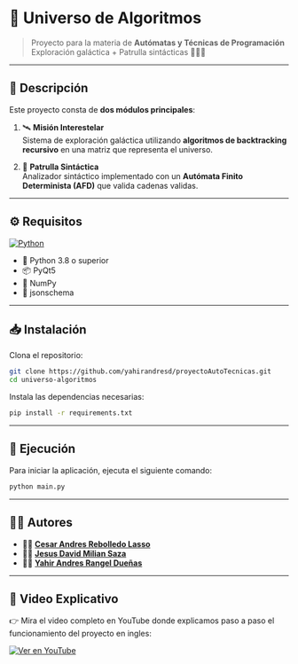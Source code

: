 # 🚀 Universo de Algoritmos

> Proyecto para la materia de **Autómatas y Técnicas de Programación**  
> Exploración galáctica + Patrulla sintácticas 👨‍🚀✨

---

## 🌌 Descripción

Este proyecto consta de **dos módulos principales**:

1. 🛰️ **Misión Interestelar**  
   Sistema de exploración galáctica utilizando **algoritmos de backtracking recursivo** en una matriz que representa el universo.

2. 🧠 **Patrulla Sintáctica**  
   Analizador sintáctico implementado con un **Autómata Finito Determinista (AFD)** que valida cadenas validas.

---

## ⚙️ Requisitos

[![Python](https://img.shields.io/badge/Python-3.8+-blue?logo=python&logoColor=white)](https://www.python.org/downloads/)

- 🐍 Python 3.8 o superior  
- 📦 PyQt5  
- 🔢 NumPy  
- 📜 jsonschema  

---

## 📥 Instalación

Clona el repositorio:

```bash
git clone https://github.com/yahirandresd/proyectoAutoTecnicas.git
cd universo-algoritmos
```
Instala las dependencias necesarias:

```bash
pip install -r requirements.txt
```

---

## 🚀 Ejecución

Para iniciar la aplicación, ejecuta el siguiente comando:

```bash
python main.py
```
---
## 👨‍💻 Autores

- 👨‍🚀 [**Cesar Andres Rebolledo Lasso**](https://github.com/CesarRL23)
- 👨‍🚀 [**Jesus David Milian Saza**](https://github.com/jesucr1st0)
- 👨‍🚀 [**Yahir Andres Rangel Dueñas**](https://github.com/yahirandresd/)
---

## 🎥 Video Explicativo

👉 Mira el video completo en YouTube donde explicamos paso a paso el funcionamiento del proyecto en ingles:

[![Ver en YouTube](https://img.shields.io/badge/YouTube-Ver%20video-red?logo=youtube&style=for-the-badge)](https://youtu.be/y9a4TFr68bs?si=wKre3uThjh0rWvtl)


